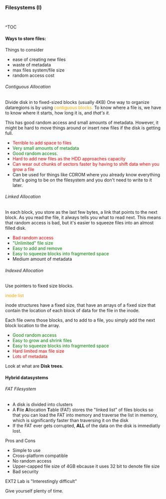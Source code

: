 ### Filesystems (I)
```toc
 
```

^TOC

#### Ways to store files:

Things to consider
 - ease of creating new files
 - waste of metadata
 - max files system/file size
 - random access cost


###### Contiguous Allocation
Divide disk in to fixed-sized blocks (usually 4KB)
One way to organize dataregions is by using <span style='color:orange'>contiguous blocks.</span> To know where a file is, we have to know where it starts, how long it is, and *that's it.*

This has good random access and small amounts of metadata. However, it might be hard to move things around or insert new files if the disk is getting full.

- <span style='color:red'>Terrible to add space to files</span>
- <span style='color:green'>Very small amounts of metadata</span>
- <span style='color:green'>Good random access.</span>
- <span style='color:red'>Hard to add new files as the HDD approaches capacity</span>
- <span style='color:red'>Can wear out chunks of sectors faster by having to shift data when you grow a file</span>
- Can be used for things like CDROM where you already know everything that's going to be on the filesystem and you don't need to write to it later.

###### Linked Allocation

In each block, you store as the last few bytes, a link that points to the next block. As you read the file, it always tells you what to read next. This means that random access is bad, but it's easier to squeeze files into an almost filled disk.

- <span style='color:red'>Bad random access</span>
- <span style='color:green'>"Unlimited" file size</span>
- <span style='color:green'>Easy to add and remove</span>
- <span style='color:green'>Easy to squeeze blocks into fragmented space</span>
- Medium amount of metadata

###### Indexed Allocation

Use pointers to fixed size blocks.

<span style='color:orange'>inode list</span>

inode structures have a fixed size, that have an arrays of a fixed size that contain the location of each block of data for the file in the inode.

Each file owns those blocks, and to add to a file, you simply add the next block location to the array.

- <span style='color:green'>Good random access</span>
- <span style='color:green'>Easy to grow and shrink files</span>
- <span style='color:green'>Easy to squeeze blocks into fragmented space</span>
- <span style='color:red'>Hard limited max file size</span>
- <span style='color:red'>Lots of metadata</span>


Look at what are **Disk trees.**

#### Hybrid datasystems

###### FAT Filesystem
- A disk is divided into clusters
- A **F**ile **A**llocation **T**able (FAT) stores the "linked list" of files blocks so that you can load the FAT into memory and traverse the list in memory, which is significantly faster than traversing it on the disk
- If the FAT ever gets corrupted, **ALL** of the data on the disk is immediatly lost.

Pros and Cons
- Simple to use
- Cross-platform compatible
- No random access
- Upper-capped file size of 4GB ebcause it uses 32 bit to denote file size
- Bad security


EXT2 Lab is "Interestingly difficult"

Give yourself plenty of time.